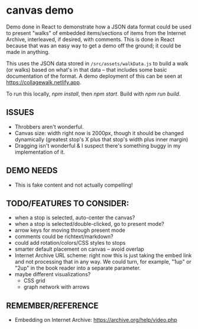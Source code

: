 # canvas demo

Demo done in React to demonstrate how a JSON data format could be used to present "walks" of embedded items/sections of items from the Internet Archive, interleaved, if desired, with comments. This is done in React because that was an easy way to get a demo off the ground; it could be made in anything.

This uses the JSON data stored in `/src/assets/walkData.js` to build a walk (or walks) based on what's in that data – that includes some basic documentation of the format. A demo deployment of this can be seen at https://collagewalk.netlify.app.

To run this locally, _npm install_, then _npm start_. Build with _npm run build_.

## ISSUES

 - Throbbers aren't wonderful.
 - Canvas size: width right now is 2000px, though it should be changed dynamically (greatest stop's X plus that stop's width plus inner margin)
 - Dragging isn't wonderful & I suspect there's something buggy in my implementation of it.

## DEMO NEEDS

 - This is fake content and not actually compelling! 

## TODO/FEATURES TO CONSIDER:

 - when a stop is selected, auto-center the canvas?
 - when a stop is selected/double-clicked, go to present mode?
 - arrow keys for moving through present mode
 - comments could be richtext/markdown?
 - could add rotation/colors/CSS styles to stops
 - smarter default placement on canvas – avoid overlap
 - Internet Archive URL scheme: right now this is just taking the embed link and not processing that in any way. We could turn, for example, "1up" or "2up" in the book reader into a separate parameter.
 - maybe different visualizations?
   - CSS grid
   - graph network with arrows

## REMEMBER/REFERENCE

 * Embedding on Internet Archive: https://archive.org/help/video.php